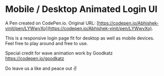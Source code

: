 # Mobile / Desktop Animated Login UI

A Pen created on CodePen.io. Original URL: [https://codepen.io/Abhishek-vinit/pen/LYWwvXo](https://codepen.io/Abhishek-vinit/pen/LYWwvXo).

This is a responsive login page fit for desktop as well as mobile devices. Feel free to play around and free to use. 

Special credit for wave animation work by Goodkatz
https://codepen.io/goodkatz 

Do leave us a like and peace out ✌️
